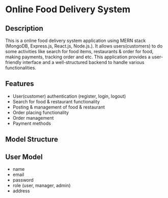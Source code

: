 # Online Food Delivery System

## Description

This is a online food delivery system application using MERN stack (MongoDB, Express.js, React.js, Node.js.). It allows users(customers) to do some activities like search for food items, restaurants & order for food, making payments, tracking order and etc. This application provides a user-friendly interface and a well-structured backend to handle various functionalities.

## Features

- User(customer) authentication (register, login, logout)
- Search for food & restaurant functionality
- Posting & management of food & restaurant
- Order placing functionality
- Order management
- Payment methods

## Model Structure

## User Model

- name
- email
- password
- role (user, manager, admin)
- address
